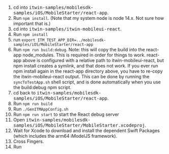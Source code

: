 1. cd into <span style="font-family: monospace">itwin-samples/mobilesdk-samples/iOS/MobileStarter/react-app</span>.
2. Run `npm install`. (Note that my system node is node 14.x. Not sure how important that is.)
3. cd into <span style="font-family: monospace">itwin-samples/itwin-mobileui-react</span>.
4. Run `npm install`
5. run `export ITM_TEST_APP_DIR=../mobilesdk-samples/iOS/MobileStarter/react-app`
6. Run `npm run build:debug`. Note: this will copy the build into the react-app node_modules. This is required in order for things to work. react-app above is configured with a relative path to itwin-mobileui-react, but npm install creates a symlink, and that does not work. If you ever run npm install again in the react-app directory above, you have to re-copy the itwin-mobileui-react output. This can be done by running the `syncToTestApp.sh` shell script, and is done automatically when you use the build:debug npm script.
7. cd back to <span style="font-family: monospace">itwin-samples/mobilesdk-samples/iOS/MobileStarter/react-app</span>.
8. Run `npm run build`
9. Run `./GenITMAppConfig.sh`
10. Run `npm run start` to start the React debug server
11. Open <span style="font-family: monospace">itwin-samples/mobilesdk-samples/iOS/MobileStarter/MobileStarter.xcodeproj</span>.
12. Wait for Xcode to download and install the dependent Swift Packages (which includes the arm64 iModelJS framework).
13. Cross Fingers.
14. Run
